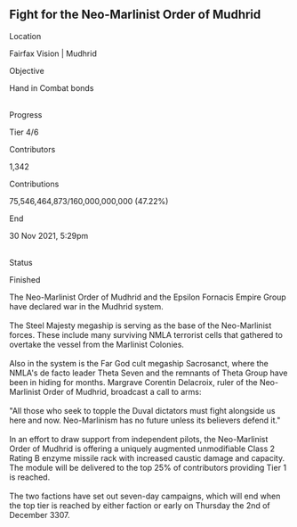 ## Fight for the Neo-Marlinist Order of Mudhrid

Location

Fairfax Vision \| Mudhrid

Objective

Hand in Combat bonds

\
Progress

Tier 4/6

Contributors

1,342

Contributions

75,546,464,873/160,000,000,000 (47.22%)

End

30 Nov 2021, 5:29pm

\
Status

Finished

The Neo-Marlinist Order of Mudhrid and the Epsilon Fornacis Empire Group
have declared war in the Mudhrid system.\
\
The Steel Majesty megaship is serving as the base of the Neo-Marlinist
forces. These include many surviving NMLA terrorist cells that gathered
to overtake the vessel from the Marlinist Colonies.\
\
Also in the system is the Far God cult megaship Sacrosanct, where the
NMLA\'s de facto leader Theta Seven and the remnants of Theta Group have
been in hiding for months. Margrave Corentin Delacroix, ruler of the
Neo-Marlinist Order of Mudhrid, broadcast a call to arms:\
\
\"All those who seek to topple the Duval dictators must fight alongside
us here and now. Neo-Marlinism has no future unless its believers defend
it.\"\
\
In an effort to draw support from independent pilots, the Neo-Marlinist
Order of Mudhrid is offering a uniquely augmented unmodifiable Class 2
Rating B enzyme missile rack with increased caustic damage and capacity.
The module will be delivered to the top 25% of contributors providing
Tier 1 is reached.\
\
The two factions have set out seven-day campaigns, which will end when
the top tier is reached by either faction or early on Thursday the 2nd
of December 3307.
